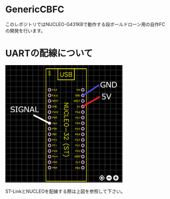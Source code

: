 # GenericCBFC
このレポジトリではNUCLEO-G431KBで動作する段ボールドローン用の自作FCの開発を行います。
# UARTの配線について
![ST-Linkの配線画像](USART-配線.png)

ST-LinkとNUCLEOを配線する際は上図を参照して下さい。